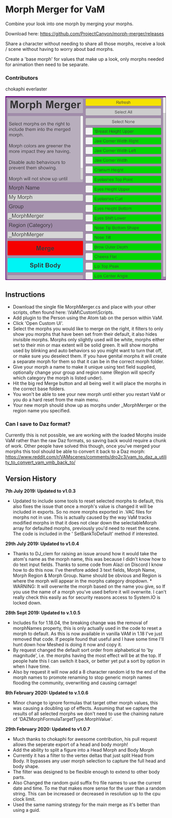 # Morph Merger for VaM

Combine your look into one morph by merging your morphs.

Download here: https://github.com/ProjectCanyon/morph-merger/releases

Share a character without needing to share all those morphs, receive a look / scene without having to worry about bad morphs.

Create a 'base morph' for values that make up a look, only morphs needed for animation then need to be separate.

### Contributors

chokaphi
everlaster

![Plugin screenshot](https://raw.githubusercontent.com/ProjectCanyon/morph-merger/master/MorphMerger_UI.png)

## Instructions

* Download the single file MorphMerger.cs and place with your other scripts, often found here: \VaM\Custom\Scripts.
* Add plugin to the Person using the Atom tab on the person within VaM.
* Click 'Open Custom UI'.
* Select the morphs you would like to merge on the right, it filters to only show you morphs that have been set from their default, it also hides invisible morphs.
Morphs only slightly used will be white, morphs either set to their min or max extent will be solid green.
It will show morphs used by blinking and auto behaviors so you might want to turn that off, or make sure you deselect them.
If you have genital morphs it will create a separate morph for them so that it can be in the correct morph folder.
* Give your morph a name to make it unique using text field supplied, optionally change your group and region name (Region will specify which category the morph is listed under).
* Hit the big red Merge button and all being well it will place the morphs in the correct base folders.
* You won't be able to see your new morph until either you restart VaM or you do a hard reset from the main menu.
* Your new morph should show up as morphs under _MorphMerger or the region name you specified.

### Can I save to Daz format?

Currently this is not possible, we are working with the loaded Morphs inside VaM rather than the raw Daz formats, so saving back would require a chunk of work. Other people have solved this though, once you've merged your morphs this tool should be able to convert it back to a Daz morph: https://www.reddit.com/r/VAMscenes/comments/dro2c3/vam_to_daz_a_utility_to_convert_vam_vmb_back_to/

## Version History

**7th July 2019: Updated to v1.0.3**
* Updated to include some tools to reset selected morphs to default, this also fixes the issue that once a morph's value is changed it will be included in exports. So no more morphs exported in .VAC files for morphs not in use. This is actually caused by the way VaM tracks modified morphs in that it does not clear down the selectableMorph array for defaulted morphs, previously you'd need to reset the scene. The code is included in the ' SetBankToDefault' method if interested.

**29th July 2019: Updated to v1.0.4**
* Thanks to DJ_clem for raising an issue around how it would take the atom's name as the morph name, this was because I didn't know how to do text input fields. Thanks to some code from Alazi on Discord I know how to do this now. I've therefore added 3 text fields, Morph Name, Morph Region & Morph Group. Name should be obvious and Region is where the morph will appear in the morphs category dropdown. * WARNING: It will overwrite the morph based on the name you give, so If you use the name of a morph you've used before it will overwrite. I can't really check this easily as for security reasons access to System.IO is locked down.

**28th Sept 2019: Updated to v.1.0.5**
* Includes fix for 1.18.04, the breaking change was the removal of morphNames property, this is only actually used in the code to reset a morph to default. As this is now available in vanilla VAM in 1.18 I've just removed that code. If people found that useful and I have some time I'll hunt down how Meshed is doing it now and copy it.
* By request changed the default sort order from alphabetical to 'by magnitude', i.e. the morphs having the most effect will be at the top. If people hate this I can switch it back, or better yet put a sort by option in when I have time.
* Also by request it will now add a 8 character random id to the end of the morph names to promote renaming to stop generic morph names flooding the community, overwriting and causing carnage!

**8th February 2020: Updated to v.1.0.6**
* Minor change to ignore formulas that target other morph values, this was causing a doubling up of effects. Assuming that we capture the results of all selected morphs we don't need to use the chaining nature of 'DAZMorphFormulaTargetType.MorphValue'. 

**29th February 2020: Updated to v1.0.7**
* Much thanks to chokaphi for awesome contribution, his pull request allows the seperate export of a head and body morph!
* Add the ability to split a figure into a Head Morph and Body Morph
* Currently it has a filter to the vertex deltas that just split Head from Body. It bypasses any user morph selection to capture the full head and body shape.
* The filter was designed to be flexible enough to extend to other body parts.
* Also Changed the random guid suffix fro file names to use the current date and time. To me that makes more sense for the user than a random string. This can be increased or decreased in resolution up to the cpu clock limit.
* Used the same naming strategy for the main merge as it's better than using a guid. 

